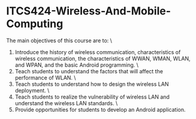 # ITCS424-Wireless-And-Mobile-Computing
The main objectives of this course are to: \
1. Introduce the history of wireless communication, characteristics of wireless communication, the characteristics of WWAN, WMAN, WLAN, and WPAN, and the basic Android programming. \
2. Teach students to understand the factors that will affect the performance of WLAN. \
3. Teach students to understand how to design the wireless LAN deployment. \
4. Teach students to realize the vulnerability of wireless LAN and understand the wireless LAN standards. \
5. Provide opportunities for students to develop an Android application.
